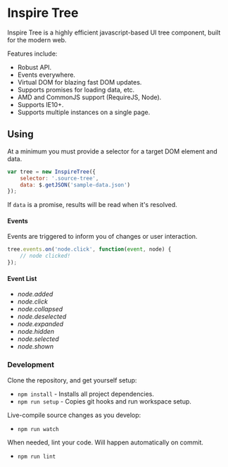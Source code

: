 # Inspire Tree

Inspire Tree is a highly efficient javascript-based UI tree component, built for the modern web.

Features include:

- Robust API.
- Events everywhere.
- Virtual DOM for blazing fast DOM updates.
- Supports promises for loading data, etc.
- AMD and CommonJS support (RequireJS, Node).
- Supports IE10+.
- Supports multiple instances on a single page.

## Using

At a minimum you must provide a selector for a target DOM element and data.

```js
var tree = new InspireTree({
    selector: '.source-tree',
    data: $.getJSON('sample-data.json')
});
```

If `data` is a promise, results will be read when it's resolved.

#### Events

Events are triggered to inform you of changes or user interaction.

```js
tree.events.on('node.click', function(event, node) {
    // node clicked!
});
```

#### Event List

- *node.added*
- *node.click*
- *node.collapsed*
- *node.deselected*
- *node.expanded*
- *node.hidden*
- *node.selected*
- *node.shown*

### Development

Clone the repository, and get yourself setup:

- `npm install` - Installs all project dependencies.
- `npm run setup` - Copies git hooks and run workspace setup.

Live-compile source changes as you develop:

- `npm run watch`

When needed, lint your code. Will happen automatically on commit.

- `npm run lint`
